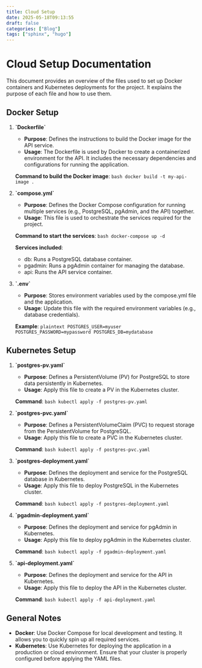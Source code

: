 ```yaml
---
title: Cloud Setup
date: 2025-05-18T09:13:55
draft: false
categories: ["Blog"]
tags: ["sphinx", "hugo"]
---
```

# Cloud Setup Documentation

This document provides an overview of the files used to set up Docker containers and Kubernetes deployments for the project. It explains the purpose of each file and how to use them.

## Docker Setup

1. **\`Dockerfile\`**
   - **Purpose**: Defines the instructions to build the Docker image for the API service.
   - **Usage**: The Dockerfile is used by Docker to create a containerized environment for the API. It includes the necessary dependencies and configurations for running the application.

   **Command to build the Docker image**:
   ``bash
   docker build -t my-api-image .
   ``
2. **\`compose.yml\`**
   - **Purpose**: Defines the Docker Compose configuration for running multiple services (e.g., PostgreSQL, pgAdmin, and the API) together.
   - **Usage**: This file is used to orchestrate the services required for the project.

   **Command to start the services**:
   ``bash
   docker-compose up -d
   ``

   **Services included**:
   - db: Runs a PostgreSQL database container.
   - pgadmin: Runs a pgAdmin container for managing the database.
   - api: Runs the API service container.
3. **\`.env\`**
   - **Purpose**: Stores environment variables used by the compose.yml file and the application.
   - **Usage**: Update this file with the required environment variables (e.g., database credentials).

   **Example**:
   ``plaintext
   POSTGRES_USER=myuser
   POSTGRES_PASSWORD=mypassword
   POSTGRES_DB=mydatabase
   ``

## Kubernetes Setup

1. **\`postgres-pv.yaml\`**
   - **Purpose**: Defines a PersistentVolume (PV) for PostgreSQL to store data persistently in Kubernetes.
   - **Usage**: Apply this file to create a PV in the Kubernetes cluster.

   **Command**:
   ``bash
   kubectl apply -f postgres-pv.yaml
   ``
2. **\`postgres-pvc.yaml\`**
   - **Purpose**: Defines a PersistentVolumeClaim (PVC) to request storage from the PersistentVolume for PostgreSQL.
   - **Usage**: Apply this file to create a PVC in the Kubernetes cluster.

   **Command**:
   ``bash
   kubectl apply -f postgres-pvc.yaml
   ``
3. **\`postgres-deployment.yaml\`**
   - **Purpose**: Defines the deployment and service for the PostgreSQL database in Kubernetes.
   - **Usage**: Apply this file to deploy PostgreSQL in the Kubernetes cluster.

   **Command**:
   ``bash
   kubectl apply -f postgres-deployment.yaml
   ``
4. **\`pgadmin-deployment.yaml\`**
   - **Purpose**: Defines the deployment and service for pgAdmin in Kubernetes.
   - **Usage**: Apply this file to deploy pgAdmin in the Kubernetes cluster.

   **Command**:
   ``bash
   kubectl apply -f pgadmin-deployment.yaml
   ``
5. **\`api-deployment.yaml\`**
   - **Purpose**: Defines the deployment and service for the API in Kubernetes.
   - **Usage**: Apply this file to deploy the API in the Kubernetes cluster.

   **Command**:
   ``bash
   kubectl apply -f api-deployment.yaml
   ``

## General Notes

- **Docker**: Use Docker Compose for local development and testing. It allows you to quickly spin up all required services.
- **Kubernetes**: Use Kubernetes for deploying the application in a production or cloud environment. Ensure that your cluster is properly configured before applying the YAML files.

